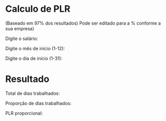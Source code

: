 # Calculo de PLR 
(Baseado em 97% dos resultados) Pode ser editado para a % conforme a sua empresa)

Digite o salário:

Digite o mês de início (1-12):

Digite o dia de início (1-31):


# Resultado

Total de dias trabalhados:

Proporção de dias trabalhados:

PLR proporcional:


